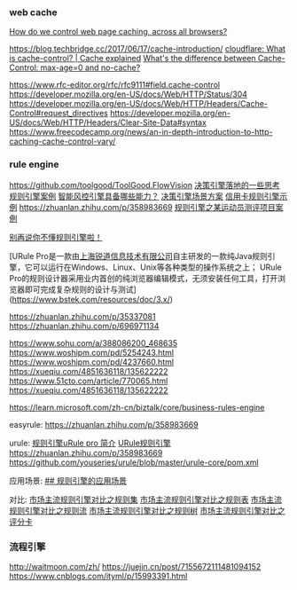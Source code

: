 ### web cache

[How do we control web page caching, across all browsers?](https://stackoverflow.com/questions/49547/how-do-we-control-web-page-caching-across-all-browsers)

https://blog.techbridge.cc/2017/06/17/cache-introduction/
[cloudflare: What is cache-control? | Cache explained](https://www.cloudflare.com/learning/cdn/glossary/what-is-cache-control/)
[What's the difference between Cache-Control: max-age=0 and no-cache?](https://stackoverflow.com/questions/1046966/whats-the-difference-between-cache-control-max-age-0-and-no-cache)


https://www.rfc-editor.org/rfc/rfc9111#field.cache-control
https://developer.mozilla.org/en-US/docs/Web/HTTP/Status/304
https://developer.mozilla.org/en-US/docs/Web/HTTP/Headers/Cache-Control#request_directives
https://developer.mozilla.org/en-US/docs/Web/HTTP/Headers/Clear-Site-Data#syntax
https://www.freecodecamp.org/news/an-in-depth-introduction-to-http-caching-cache-control-vary/


### rule engine

https://github.com/toolgood/ToolGood.FlowVision
[决策引擎落地的一些思考](https://zhuanlan.zhihu.com/p/666036337)
[规则引擎案例](https://zhuanlan.zhihu.com/p/650805994)
[智能风控引擎具备哪些能力？](https://zhuanlan.zhihu.com/p/696971134)
[决策引擎场景方案](https://www.zhihu.com/column/c_1675176833120350208)
[信用卡规则引擎示例](https://zhuanlan.zhihu.com/p/650414327)
https://zhuanlan.zhihu.com/p/358983669
[规则引擎之某运动员测评项目案例](https://zhuanlan.zhihu.com/p/650427371)

[别再说你不懂规则引擎啦！](https://zhuanlan.zhihu.com/p/358983669)

[URule Pro是一款由[上海锐道信息技术有限公司](http://www.bstek.com/)自主研发的一款纯Java规则引擎，它可以运行在Windows、Linux、Unix等各种类型的操作系统之上； URule Pro的规则设计器采用业内首创的纯浏览器编辑模式，无须安装任何工具，打开浏览器即可完成复杂规则的设计与测试](https://www.bstek.com/resources/doc/3.x/)

https://zhuanlan.zhihu.com/p/35337081
https://zhuanlan.zhihu.com/p/696971134


https://www.sohu.com/a/388086200_468635
https://www.woshipm.com/pd/5254243.html
https://www.woshipm.com/pd/4237660.html
https://xueqiu.com/4851636118/135622222
https://www.51cto.com/article/770065.html
https://xueqiu.com/4851636118/135622222



https://learn.microsoft.com/zh-cn/biztalk/core/business-rules-engine


easyrule:
https://zhuanlan.zhihu.com/p/358983669

urule:
[规则引擎uRule pro 简介](https://zhuanlan.zhihu.com/p/650422175)
[URule规则引擎](https://zhuanlan.zhihu.com/p/613735974)
https://zhuanlan.zhihu.com/p/358983669
https://github.com/youseries/urule/blob/master/urule-core/pom.xml

应用场景:
[## 规则引擎的应用场景](https://zhuanlan.zhihu.com/p/650414327#:~:text=1.5-,%E8%A7%84%E5%88%99%E5%BC%95%E6%93%8E%E7%9A%84%E5%BA%94%E7%94%A8%E5%9C%BA%E6%99%AF,-%E7%BC%96%E8%BE%91%E4%BA%8E%202023)

对比:
[市场主流规则引擎对比之规则集](https://zhuanlan.zhihu.com/p/657675673)
[市场主流规则引擎对比之规则表](https://zhuanlan.zhihu.com/p/657886368)
[市场主流规则引擎对比之规则流](https://zhuanlan.zhihu.com/p/658340676)
[市场主流规则引擎对比之规则树](https://zhuanlan.zhihu.com/p/658484749)
[市场主流规则引擎对比之评分卡](https://zhuanlan.zhihu.com/p/658676980)

### 流程引擎

http://waitmoon.com/zh/
https://juejin.cn/post/7155672111481094152
https://www.cnblogs.com/ityml/p/15993391.html